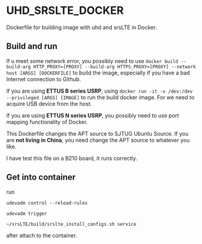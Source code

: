 # UHD_SRSLTE_DOCKER

Dockerfile for building image with uhd and srsLTE in Docker.

## Build and run
If u meet some network error, you possibly need to use `docker build --build-arg HTTP_PROXY=[PROXY] --build-arg HTTPS_PROXY=[PROXY] --network host [ARGS] [DOCKERFILE]` to build the image, especially if you have a bad Internet connection to Github.

If you are using **ETTUS B series USRP**, using `docker run -it -v /dev:/dev --privileged [ARGS] [IMAGE]` to run the build docker image. For we need to acquire USB device from the host.

If you are using **ETTUS N series USRP**, you possibly need to use port mapping functionality of Docker.

This Dockerfile changes the APT source to SJTUG Ubuntu Source. If you are **not living in China**, you need change the APT source to whatever you like.

I have test this file on a B210 board, it runs correctly.

## Get into container

run 

`udevadm control --reload-rules` 

`udevadm trigger` 

`~/srsLTE/build/srslte_install_configs.sh service`

after attach to the container.

